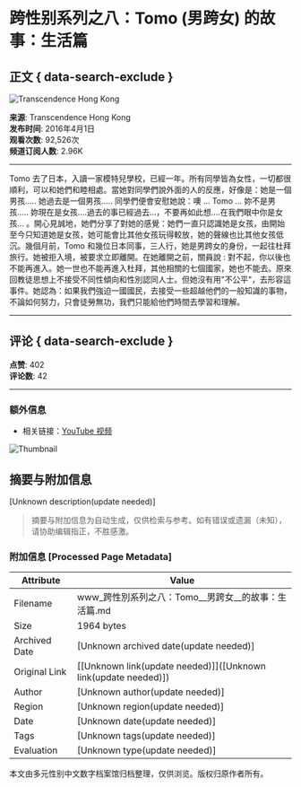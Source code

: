 # 跨性别系列之八：Tomo (男跨女) 的故事：生活篇

## 正文 { data-search-exclude }


![Transcendence Hong Kong](https://i.ytimg.com/an/SphwUwz7NhqknczN73eASg/featured_channel.jpg?v=5688f2ac)

**来源**: Transcendence Hong Kong  
**发布时间**: 2016年4月1日  
**观看次数**: 92,526次  
**频道订阅人数**: 2.96K

---

Tomo 去了日本，入讀一家模特兒學校，已經一年。所有同學皆為女性，一切都很順利，可以和她們和睦相處。當她對同學們說外面的人的反應，好像是：她是一個男孩..... 她過去是一個男孩..... 同學們便會安慰她說：噢 ... Tomo ... 妳不是男孩..... 妳現在是女孩....過去的事已經過去...，不要再如此想....在我們眼中你是女孩... 。開心見誠地，她們分享了對她的感覺：她們一直只認識她是女孩，由開始至今只知道她是女孩，她可能會比其他女孩玩得較放，她的聲線也比其他女孩低沉。幾個月前，Tomo 和幾位日本同事，三人行，她是男跨女的身份，一起往杜拜旅行。她被拒入境，被要求立即離開。在她離開之前，關員說 : 對不起，你以後也不能再進入。她一世也不能再進入杜拜，其他相關的七個國家，她也不能去。原來回教徒思想上不接受不同性傾向和性別認同人士。但她沒有用"不公平"，去形容這事件。她認為：如果我們強迫一國國民，去接受一些超越他們的一般知識的事物，不論如何努力，只會徒勞無功，我們只能給他們時間去學習和理解。

---

## 评论 { data-search-exclude }
**点赞**: 402  
**评论数**: 42  

---

### 额外信息
- 相关链接：[YouTube 视频](https://www.youtube.com/watch?v=_DBWmB25rlA)

![Thumbnail](https://i.ytimg.com/vi/_DBWmB25rlA/hqdefault.jpg?sqp=-oaymwEmCKgBEF5IWvKriqkDGQgBFQAAiEIYAdgBAeIBCggYEAIYBjgBQAE=&rs=AOn4CLBUHKe-YNlm6IvvPDDF9yR99DpDsg)
<!-- tcd_original_link https://www.youtube.com/watch?v=U2mHATkFpas -->


## 摘要与附加信息

<!-- tcd_abstract -->
[Unknown description(update needed)]
<!-- tcd_abstract_end -->

> 摘要与附加信息为自动生成，仅供检索与参考。如有错误或遗漏（未知），请协助编辑指正，不胜感激。

### 附加信息 [Processed Page Metadata]

| Attribute       | Value                                  |
|-----------------|----------------------------------------|
| Filename        | www_跨性別系列之八：Tomo__男跨女__的故事：生活篇.md                             |
| Size            | 1964 bytes                           |
| Archived Date   | [Unknown archived date(update needed)]                             |
| Original Link   | [[Unknown link(update needed)]]([Unknown link(update needed)])                       |
| Author          | [Unknown author(update needed)]                               |
| Region          | [Unknown region(update needed)]                               |
| Date            | [Unknown date(update needed)]                                 |
| Tags            | [Unknown tags(update needed)]                                 |
| Evaluation            | [Unknown type(update needed)]                                 |
<!-- tcd_table_end -->

本文由多元性别中文数字档案馆归档整理，仅供浏览。版权归原作者所有。
